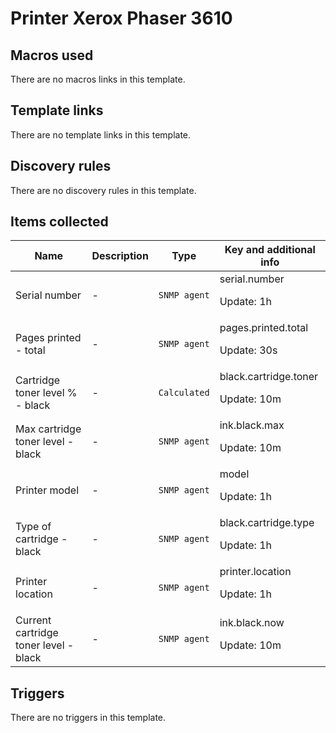 # Printer Xerox Phaser 3610

## Macros used

There are no macros links in this template.

## Template links

There are no template links in this template.

## Discovery rules

There are no discovery rules in this template.

## Items collected

|Name|Description|Type|Key and additional info|
|----|-----------|----|----|
|Serial number|<p>-</p>|`SNMP agent`|serial.number<p>Update: 1h</p>|
|Pages printed - total|<p>-</p>|`SNMP agent`|pages.printed.total<p>Update: 30s</p>|
|Cartridge toner level % - black|<p>-</p>|`Calculated`|black.cartridge.toner<p>Update: 10m</p>|
|Max cartridge toner level - black|<p>-</p>|`SNMP agent`|ink.black.max<p>Update: 10m</p>|
|Printer model|<p>-</p>|`SNMP agent`|model<p>Update: 1h</p>|
|Type of cartridge - black|<p>-</p>|`SNMP agent`|black.cartridge.type<p>Update: 1h</p>|
|Printer location|<p>-</p>|`SNMP agent`|printer.location<p>Update: 1h</p>|
|Current cartridge toner level - black|<p>-</p>|`SNMP agent`|ink.black.now<p>Update: 10m</p>|
## Triggers

There are no triggers in this template.

